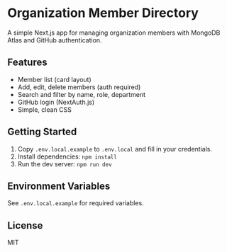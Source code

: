 # Organization Member Directory

A simple Next.js app for managing organization members with MongoDB Atlas and GitHub authentication.

## Features
- Member list (card layout)
- Add, edit, delete members (auth required)
- Search and filter by name, role, department
- GitHub login (NextAuth.js)
- Simple, clean CSS

## Getting Started
1. Copy `.env.local.example` to `.env.local` and fill in your credentials.
2. Install dependencies: `npm install`
3. Run the dev server: `npm run dev`

## Environment Variables
See `.env.local.example` for required variables.

## License
MIT
